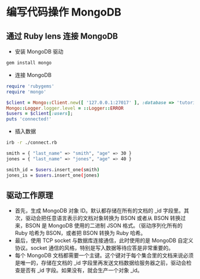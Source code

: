 # 编写代码操作 MongoDB

## 通过 Ruby lens 连接 MongoDB

- 安装 MongoDB 驱动
```bash
gem install mongo
```

- 连接 MongoDB
```ruby
require 'rubygems'
require 'mongo'

$client = Mongo::Client.new([ '127.0.0.1:27017' ], :database => 'tutorial')
Mongo::Logger.logger.level = ::Logger::ERROR
$users = $client[:users];
puts 'connected!'
```

- 插入数据
```bash
irb -r ./connect.rb

smith = { "last_name" => "smith", "age" => 30 }
jones = { "last_name" => "jones", "age" => 40 }

smith_id = $users.insert_one(smith)
jones_is = $users.insert_one(jones)
```

## 驱动工作原理
- 首先，生成 MongoDB 对象 ID。默认都存储在所有的文档的 _id 字段里。其次，驱动会把任意语言表示的文档对象转换为 BSON 或者从 BSON 转换过来，BSON 是 MongoDB 使用的二进制 JSON 格式。（驱动序列化所有的 Ruby 哈希为 BSON，或者把 BSON 转换为 Ruby 哈希。
- 最后，使用 TCP socket 与数据库连接通信，此时使用的是 MongoDB 自定义协议。socket 通信的风格，特别是写入数据等待应答是非常重要的。
- 每个 MongoDB 文档都需要一个主键。这个键对于每个集合里的文档来说必须是唯一的，存储在文档的 _id 字段里再发送文档数据给服务器之前，驱动会检查是否有 _id 字段。如果没有，就会生产一个对象 _id。

